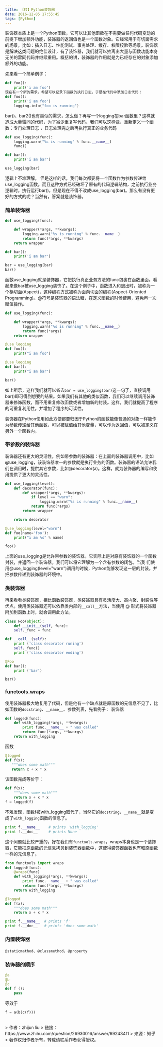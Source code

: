 ```yaml
---
title: 【转】Python装饰器
date: 2016-12-05 17:55:45
tags: [Python]
---
```


装饰器本质上是一个Python函数，它可以让其他函数在不需要做任何代码变动的前提下增加额外功能，装饰器的返回值也是一个函数对象。<!-- more -->它经常用于有切面需求的场景，比如：插入日志、性能测试、事务处理、缓存、权限校验等场景。装饰器是解决这类问题的绝佳设计，有了装饰器，我们就可以抽离出大量与函数功能本身无关的雷同代码并继续重用。概括的讲，装饰器的作用就是为已经存在的对象添加额外的功能。

先来看一个简单例子：

```python
def foo():
    print('i am foo')
现在有一个新的需求，希望可以记录下函数的执行日志，于是在代码中添加日志代码：
def foo():
    print('i am foo')
    logging.info("foo is running")
```

bar()、bar2()也有类似的需求，怎么做？再写一个logging在bar函数里？这样就造成大量雷同的代码，为了减少重复写代码，我们可以这样做，重新定义一个函数：专门处理日志 ，日志处理完之后再执行真正的业务代码

```python
def use_logging(func):
    logging.warn("%s is running" % func.__name__)
    func()

def bar():
    print('i am bar')

use_logging(bar)
```
逻辑上不难理解， 但是这样的话，我们每次都要将一个函数作为参数传递给use_logging函数。而且这种方式已经破坏了原有的代码逻辑结构，之前执行业务逻辑时，执行运行bar()，但是现在不得不改成use_logging(bar)。那么有没有更好的方式的呢？当然有，答案就是装饰器。

### 简单装饰器

```python
def use_logging(func):

    def wrapper(*args, **kwargs):
        logging.warn("%s is running" % func.__name__)
        return func(*args, **kwargs)
    return wrapper

def bar():
    print('i am bar')

bar = use_logging(bar)
bar()
```

函数use_logging就是装饰器，它把执行真正业务方法的func包裹在函数里面，看起来像bar被use_logging装饰了。在这个例子中，函数进入和退出时，被称为一个横切面(Aspect)，这种编程方式被称为面向切面的编程(Aspect-Oriented Programming)。@符号是装饰器的语法糖，在定义函数的时候使用，避免再一次赋值操作。

```python
def use_logging(func):

    def wrapper(*args, **kwargs):
        logging.warn("%s is running" % func.__name__)
        return func(*args)
    return wrapper

@use_logging
def foo():
    print("i am foo")

@use_logging
def bar():
    print("i am bar")

bar()
```

如上所示，这样我们就可以省去`bar = use_logging(bar)`这一句了，直接调用bar()即可得到想要的结果。如果我们有其他的类似函数，我们可以继续调用装饰器来修饰函数，而不用重复修改函数或者增加新的封装。这样，我们就提高了程序的可重复利用性，并增加了程序的可读性。

装饰器在Python使用如此方便都要归因于Python的函数能像普通的对象一样能作为参数传递给其他函数，可以被赋值给其他变量，可以作为返回值，可以被定义在另外一个函数内。

### 带参数的装饰器
装饰器还有更大的灵活性，例如带参数的装饰器：在上面的装饰器调用中，比如@use_logging，该装饰器唯一的参数就是执行业务的函数。装饰器的语法允许我们在调用时，提供其它参数，比如@decorator(a)。这样，就为装饰器的编写和使用提供了更大的灵活性。

```python
def use_logging(level):
    def decorator(func):
        def wrapper(*args, **kwargs):
            if level == "warn":
                logging.warn("%s is running" % func.__name__)
            return func(*args)
        return wrapper

    return decorator

@use_logging(level="warn")
def foo(name='foo'):
    print("i am %s" % name)

foo()
```

上面的use_logging是允许带参数的装饰器。它实际上是对原有装饰器的一个函数封装，并返回一个装饰器。我们可以将它理解为一个含有参数的闭包。当我 们使用@use_logging(level="warn")调用的时候，Python能够发现这一层的封装，并把参数传递到装饰器的环境中。

### 类装饰器
再来看看类装饰器，相比函数装饰器，类装饰器具有灵活度大、高内聚、封装性等优点。使用类装饰器还可以依靠类内部的`__call__`方法，当使用 @ 形式将装饰器附加到函数上时，就会调用此方法。
```python
class Foo(object):
    def __init__(self, func):
    self._func = func

def __call__(self):
    print ('class decorator runing')
    self._func()
    print ('class decorator ending')

@Foo
def bar():
    print ('bar')

bar()
```

### functools.wraps
使用装饰器极大地复用了代码，但是他有一个缺点就是原函数的元信息不见了，比如函数的`docstring`、`__name__`、参数列表，先看例子：
装饰器
```python
def logged(func):
    def with_logging(*args, **kwargs):
        print func.__name__ + " was called"
        return func(*args, **kwargs)
    return with_logging
```
函数
```python
@logged
def f(x):
   """does some math"""
   return x + x * x
```
该函数完成等价于：
```python
def f(x):
    """does some math"""
    return x + x * x
f = logged(f)
```

不难发现，函数f被with_logging取代了，当然它的`docstring`，`__name__`就是变成了`with_logging`函数的信息了。
```python
print f.__name__    # prints 'with_logging'
print f.__doc__     # prints None
```

这个问题就比较严重的，好在我们有`functools.wraps`，wraps本身也是一个装饰器，它能把原函数的元信息拷贝到装饰器函数中，这使得装饰器函数也有和原函数一样的元信息了。

```python
from functools import wraps
def logged(func):
    @wraps(func)
    def with_logging(*args, **kwargs):
        print func.__name__ + " was called"
        return func(*args, **kwargs)
    return with_logging

@logged
def f(x):
    """does some math"""
    return x + x * x

print f.__name__  # prints 'f'
print f.__doc__   # prints 'does some math'
```

### 内置装饰器
`@staticmathod`、`@classmethod`、`@property`

### 装饰器的顺序
```python
@a
@b
@c
def f ():
    pass
```
等效于
```python
f = a(b(c(f)))
```

<br/>
> 作者：zhijun liu
> 链接：https://www.zhihu.com/question/26930016/answer/99243411
> 来源：知乎
> 著作权归作者所有，转载请联系作者获得授权。


